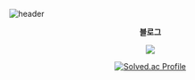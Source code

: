 ![header](https://capsule-render.vercel.app/api?type=waving&color=gradient&height=250&section=header&text=mincheolsong&fontSize=90)

<div align='center'>
  

<p> 
  
<p>
    <Strong>블로그</Strong><br>
</p>
    <a href="https://mcsong.tistory.com" target="_blank"><img src="https://img.shields.io/badge/Tistory-ff5a28?style=flat-square&logo=Blogger&logoColor=white"/></a>
</p>

[![Solved.ac Profile](http://mazassumnida.wtf/api/v2/generate_badge?boj=thdalscjf05)](https://solved.ac/thdalscjf05/)  


<!--
<p>
    <Strong>포트폴리오</Strong><br>
</p>
    <a href="https://mincheolsong.notion.site/92e34b91e8484cfd8f2c1f57875d9cf3?pvs=4" target="_blank"><img src="https://img.shields.io/badge/notion-8A2BE2"/></a>
</p>





<a href="https://github.com/mincheolsong"><img align="center" style="height:180px" src="https://github-readme-stats.vercel.app/api/top-langs/?username=mincheolsong&layout=compact&theme=nord&hide_border=true" /></a> 
-->
</div>
